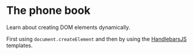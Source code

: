 # The phone book

Learn about creating DOM elements dynamically.

First using `document.createElement` and then by using the [HandlebarsJS](https://handlebarsjs.com/) templates.